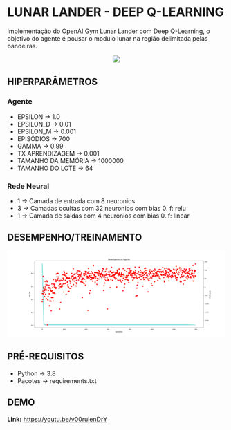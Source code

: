 <h1>LUNAR LANDER - DEEP Q-LEARNING</h1>

Implementação do OpenAI Gym Lunar Lander com Deep Q-Learning, o objetivo do agente é pousar o modulo lunar na região delimitada pelas bandeiras.

<p align="center"><img src="Model/model.gif"></p>

<h2>HIPERPARÂMETROS</h2>

<h3>Agente</h3>

<ul>
    <li>EPSILON -> 1.0</li>
    <li>EPSILON_D -> 0.01</li>
    <li>EPSILON_M -> 0.001</li>
    <li>EPISÓDIOS -> 700</li>
    <li>GAMMA -> 0.99</li>
    <li>TX APRENDIZAGEM -> 0.001</li>
    <li>TAMANHO DA MEMÓRIA -> 1000000</li>
    <li>TAMANHO DO LOTE -> 64</li>
</ul>

<h3>Rede Neural</h3>
<ul>
    <li> 1 -> Camada de entrada com 8 neuronios </li>
    <li> 3 -> Camadas ocultas com 32 neuronios com bias 0. f: relu </li>
    <li> 1 -> Camada de saidas com 4 neuronios com bias 0.  f: linear </li>
</ul>

<h2>DESEMPENHO/TREINAMENTO</h2>
<p align="center"><img src="Results/agent.png"></p>

<h2>PRÉ-REQUISITOS</h2>
<ul>
    <li>Python -> 3.8</li>
    <li>Pacotes -> requirements.txt</li>
</ul>
 

<h2>DEMO</h2>

<strong>Link:</strong> https://youtu.be/v00rulenDrY 
